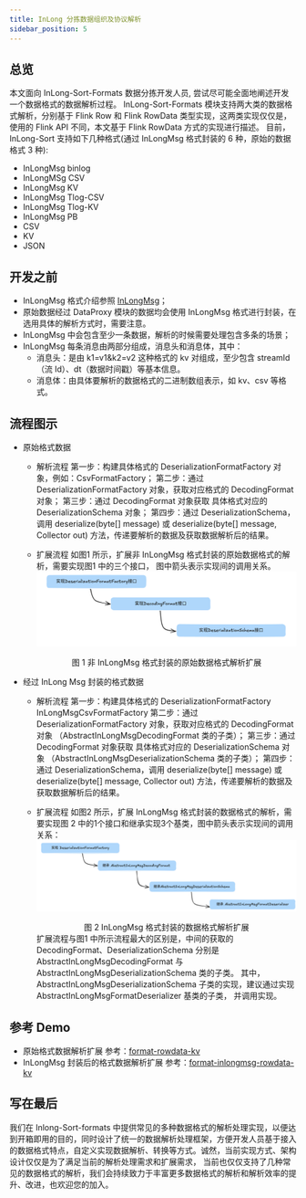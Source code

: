 ```yaml
---
title: InLong 分拣数据组织及协议解析
sidebar_position: 5
---
```

## 总览

本文面向 InLong-Sort-Formats 数据分拣开发人员, 尝试尽可能全面地阐述开发一个数据格式的数据解析过程。
InLong-Sort-Formats 模块支持两大类的数据格式解析，分别基于 Flink Row 和 Flink RowData 类型实现，这两类实现仅仅是，使用的 Flink API 不同，本文基于 Flink RowData 方式的实现进行描述。
目前，InLong-Sort 支持如下几种格式(通过 InLongMsg 格式封装的 6 种，原始的数据格式 3 种):
- InLongMsg binlog
- InLongMSg CSV
- InLongMsg KV
- InLongMsg Tlog-CSV
- InLongMsg Tlog-KV
- InLongMsg PB
- CSV
- KV
- JSON

## 开发之前

- InLongMsg 格式介绍参照 [InLongMsg](img/inlong_msg.md)；
- 原始数据经过 DataProxy 模块的数据均会使用 InLongMsg 格式进行封装，在选用具体的解析方式时，需要注意。
- InLongMsg 中会包含至少一条数据，解析的时候需要处理包含多条的场景；
- InLongMsg 每条消息由两部分组成，消息头和消息体，其中：
  + 消息头：是由 k1=v1&k2=v2 这种格式的 kv 对组成，至少包含 streamId （流 Id）、dt（数据时间戳）等基本信息。
  + 消息体：由具体要解析的数据格式的二进制数组表示，如 kv、csv 等格式。

## 流程图示
- 原始格式数据
  + 解析流程 
    第一步：构建具体格式的 DeserializationFormatFactory 对象，例如：CsvFormatFactory；
    第二步：通过 DeserializationFormatFactory 对象，获取对应格式的 DecodingFormat 对象；
    第三步：通过 DecodingFormat 对象获取 具体格式对应的 DeserializationSchema 对象；
    第四步：通过 DeserializationSchema，调用 deserialize(byte[] message) 或 deserialize(byte[] message, Collector<T> out) 方法，传递要解析的数据及获取数据解析后的结果。

  + 扩展流程
    如图1 所示，扩展非 InLongMsg 格式封装的原始数据格式的解析，需要实现图1 中的三个接口， 图中箭头表示实现间的调用关系。 ![非 InLongMsg 格式封装的原始数据格式解析扩展](img/sort_data_raw_format_extend.png) <center>图 1 非 InLongMsg 格式封装的原始数据格式解析扩展</center>

- 经过 InLong Msg 封装的格式数据
  + 解析流程 
    第一步：构建具体格式的 DeserializationFormatFactory InLongMsgCsvFormatFactory
    第二步：通过 DeserializationFormatFactory 对象，获取对应格式的 DecodingFormat 对象 （AbstractInLongMsgDecodingFormat 类的子类）；
    第三步：通过 DecodingFormat 对象获取 具体格式对应的 DeserializationSchema 对象 （AbstractInLongMsgDeserializationSchema 类的子类）；
    第四步：通过 DeserializationSchema，调用 deserialize(byte[] message) 或 deserialize(byte[] message, Collector<T> out) 方法，传递要解析的数据及获取数据解析后的结果。

  + 扩展流程
    如图2 所示，扩展 InLongMsg 格式封装的数据格式的解析，需要实现图 2 中的1个接口和继承实现3个基类，图中箭头表示实现间的调用关系： ![InLongMsg 格式封装的数据格式解析扩展](img/sort_data_inlongmsg_format_extend.png) <center>图 2 InLongMsg 格式封装的数据格式解析扩展</center>
    扩展流程与图1 中所示流程最大的区别是，中间的获取的 DecodingFormat、DeserializationSchema 分别是 AbstractInLongMsgDecodingFormat 与 AbstractInLongMsgDeserializationSchema 类的子类。
    其中，AbstractInLongMsgDeserializationSchema 子类的实现，建议通过实现 AbstractInLongMsgFormatDeserializer 基类的子类， 并调用实现。

## 参考 Demo

- 原始格式数据解析扩展
  参考：[format-rowdata-kv](https://github.com/apache/inlong/tree/master/inlong-sort/sort-formats/format-rowdata/format-rowdata-kv)
- InLongMsg 封装后的格式数据解析扩展
  参考：[format-inlongmsg-rowdata-kv](https://github.com/apache/inlong/tree/master/inlong-sort/sort-formats/format-rowdata/format-inlongmsg-rowdata-kv)

## 写在最后

我们在 Inlong-Sort-formats 中提供常见的多种数据格式的解析处理实现，以便达到开箱即用的目的，同时设计了统一的数据解析处理框架，方便开发人员基于接入的数据格式特点，自定义实现数据解析、转换等方式。诚然，当前实现方式、架构设计仅仅是为了满足当前的解析处理需求和扩展需求， 当前也仅仅支持了几种常见的数据格式的解析，我们会持续致力于丰富更多数据格式的解析和解析效率的提升、改进，也欢迎您的加入。